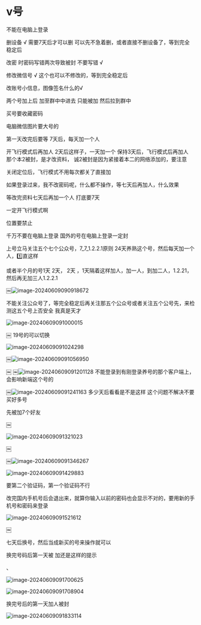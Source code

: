 # v号

不能在电脑上登录

删设备   √  需要7天后才可以删  可以先不急着删，或者直接不删设备了，等到完全稳定后

改密  时密码写错两次导致被封     不要写错    √

修改微信号 √  这个也可以不修改的，等到完全稳定后

改账号小信息，图像签名什么的√


两个号加上后
加至群中中进去
只能被加  然后拉到群中


买号要收藏密码

电脑微信图片要大号的


第一天改完后要等 7天后，每天加一个人

开飞行模式后再加人  2天后这样子，一天加一个    保持3天后，飞行模式后再加人     那个本2被封，是才改资料，   诚2被封是因为紧接着本二的网络添加的，要注意

关闭定位后，飞行模式不用每次都关了直接加




如果登录过来，我不改密码呢，什么都不操作，等七天后再加人，什么效果


等改完资料七天后再加一个人  打底要7天





一定开飞行模式啊

位置要禁止


千万不要在电脑上登录  国外的号在电脑上登录一定封


上号立马关注五个七个公众号，7_7_1.2.2.1原则    24天养熟这个号，然后每天加一个人，1️⃣直这样

或者半个月的号1天  2天， 2天 ，1天隔着这样加人，加一人，到加二人，1.2.21，然后再无加三人1.2.2.1


￼![image-20240609090918672](https://raw.githubusercontent.com/Eat-garlic/picture/master/CWZJ/20240609090918.png)



不能关注公众号了，等完全稳定后再关注那五个公众号或者关注五个公号先，来检测这五个号上否安全  我真是天才



![image-20240609091000015](https://raw.githubusercontent.com/Eat-garlic/picture/master/CWZJ/20240609091000.png)

￼
19号的可以切换



![image-20240609091024298](https://raw.githubusercontent.com/Eat-garlic/picture/master/CWZJ/20240609091024.png)

￼![image-20240609091056950](https://raw.githubusercontent.com/Eat-garlic/picture/master/CWZJ/20240609091057.png)

￼
￼![image-20240609091201128](https://raw.githubusercontent.com/Eat-garlic/picture/master/CWZJ/20240609091201.png)
不能登录到有刚登录养号的那个客户端上，会影响新端这个号的



￼![image-20240609091241163](https://raw.githubusercontent.com/Eat-garlic/picture/master/CWZJ/20240609091241.png)
多少天后看看是不是这样
这个问题不解决不要买好多号


先被加7个好友



￼

![image-20240609091321023](https://raw.githubusercontent.com/Eat-garlic/picture/master/CWZJ/20240609091321.png)

￼

￼![image-20240609091346267](https://raw.githubusercontent.com/Eat-garlic/picture/master/CWZJ/20240609091346.png)



![image-20240609091429883](https://raw.githubusercontent.com/Eat-garlic/picture/master/CWZJ/20240609091430.png)

要第二个验证码，第一个验证码不行



改完国内手机号后会退出来，就算你输入以前的密码也会显示不对的，要用新的手机号和密码来登录

![image-20240609091521612](https://raw.githubusercontent.com/Eat-garlic/picture/master/CWZJ/20240609091521.png)

￼

七天后换号，然后当成新买的号来操作就可以









换完号码后第一天被 加还是这样的提示

、

![image-20240609091700625](https://raw.githubusercontent.com/Eat-garlic/picture/master/CWZJ/20240609091700.png)

![image-20240609091708904](https://raw.githubusercontent.com/Eat-garlic/picture/master/CWZJ/20240609091709.png)









换完号后的第一天加人被封



![image-20240609091833114](https://raw.githubusercontent.com/Eat-garlic/picture/master/CWZJ/20240609091833.png)